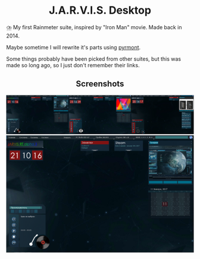 <h1 align="center">J.A.R.V.I.S. Desktop</h1>

⛈️ My first Rainmeter suite, inspired by "Iron Man" movie. Made back in 2014.

Maybe sometime I will rewrite it's parts using [pyrmont](https://github.com/F1uctus/pyrmont).

Some things probably have been picked from other suites, but this was made so long ago, so I just don't remember their links.

<h2 align="center">Screenshots</h2>

![](%40Screenshots/alpha%201-3.png)
![](%40Screenshots/5.0%20alpha%203.png)
